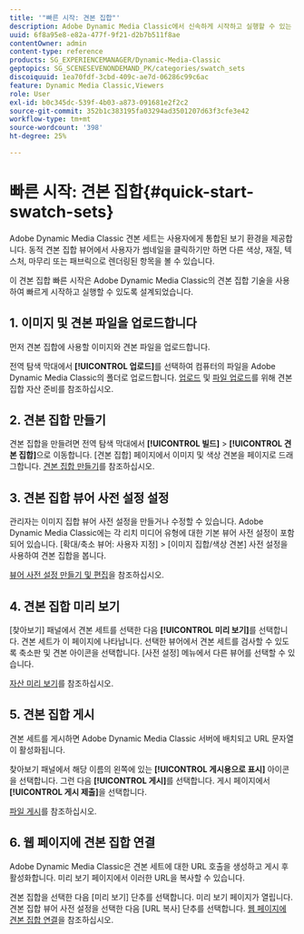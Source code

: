 ```yaml
---
title: '"빠른 시작: 견본 집합"'
description: Adobe Dynamic Media Classic에서 신속하게 시작하고 실행할 수 있는 견본 집합 소개 및 빠른 시작
uuid: 6f8a95e8-e82a-477f-9f21-d2b7b511f8ae
contentOwner: admin
content-type: reference
products: SG_EXPERIENCEMANAGER/Dynamic-Media-Classic
geptopics: SG_SCENESEVENONDEMAND_PK/categories/swatch_sets
discoiquuid: 1ea70fdf-3cbd-409c-ae7d-06286c99c6ac
feature: Dynamic Media Classic,Viewers
role: User
exl-id: b0c345dc-539f-4b03-a873-091681e2f2c2
source-git-commit: 352b1c383195fa03294ad3501207d63f3cfe3e42
workflow-type: tm+mt
source-wordcount: '398'
ht-degree: 25%

---
```


# 빠른 시작: 견본 집합{#quick-start-swatch-sets}

Adobe Dynamic Media Classic 견본 세트는 사용자에게 통합된 보기 환경을 제공합니다. 동적 견본 집합 뷰어에서 사용자가 썸네일을 클릭하기만 하면 다른 색상, 재질, 텍스처, 마무리 또는 패브릭으로 렌더링된 항목을 볼 수 있습니다.

이 견본 집합 빠른 시작은 Adobe Dynamic Media Classic의 견본 집합 기술을 사용하여 빠르게 시작하고 실행할 수 있도록 설계되었습니다.

## 1. 이미지 및 견본 파일을 업로드합니다

먼저 견본 집합에 사용할 이미지와 견본 파일을 업로드합니다.

전역 탐색 막대에서 **[!UICONTROL 업로드]**&#x200B;를 선택하여 컴퓨터의 파일을 Adobe Dynamic Media Classic의 폴더로 업로드합니다. [업로드](preparing-swatch-set-assets-upload.md#preparing-swatch-set-assets-for-upload) 및 [파일 업로드](uploading-files.md#uploading-your-files)를 위해 견본 집합 자산 준비를 참조하십시오.

## 2. 견본 집합 만들기

견본 집합을 만들려면 전역 탐색 막대에서 **[!UICONTROL 빌드]** > **[!UICONTROL 견본 집합]**&#x200B;으로 이동합니다. [견본 집합] 페이지에서 이미지 및 색상 견본을 페이지로 드래그합니다. [견본 집합 만들기](creating-swatch-set.md#creating-a-swatch-set)를 참조하십시오.

## 3. 견본 집합 뷰어 사전 설정 설정

관리자는 이미지 집합 뷰어 사전 설정을 만들거나 수정할 수 있습니다. Adobe Dynamic Media Classic에는 각 리치 미디어 유형에 대한 기본 뷰어 사전 설정이 포함되어 있습니다. [확대/축소 뷰어: 사용자 지정] > [이미지 집합/색상 견본] 사전 설정을 사용하여 견본 집합을 봅니다.

[뷰어 사전 설정 만들기 및 편집](application-setup.md#adding-and-editing-viewer-presets)을 참조하십시오.

## 4. 견본 집합 미리 보기

[찾아보기] 패널에서 견본 세트를 선택한 다음 **[!UICONTROL 미리 보기]**&#x200B;를 선택합니다. 견본 세트가 이 페이지에 나타납니다. 선택한 뷰어에서 견본 세트를 검사할 수 있도록 축소판 및 견본 아이콘을 선택합니다. [사전 설정] 메뉴에서 다른 뷰어를 선택할 수 있습니다.

[자산 미리 보기](previewing-asset.md#previewing-an-asset)를 참조하십시오.

## 5. 견본 집합 게시

견본 세트를 게시하면 Adobe Dynamic Media Classic 서버에 배치되고 URL 문자열이 활성화됩니다.

찾아보기 패널에서 해당 이름의 왼쪽에 있는 **[!UICONTROL 게시용으로 표시]** 아이콘을 선택합니다. 그런 다음 **[!UICONTROL 게시]**&#x200B;를 선택합니다. 게시 페이지에서 **[!UICONTROL 게시 제출]**&#x200B;을 선택합니다.

[파일 게시](publishing-files.md#publishing-files)를 참조하십시오.

## 6. 웹 페이지에 견본 집합 연결

Adobe Dynamic Media Classic은 견본 세트에 대한 URL 호출을 생성하고 게시 후 활성화합니다. 미리 보기 페이지에서 이러한 URL을 복사할 수 있습니다.

견본 집합을 선택한 다음 [미리 보기] 단추를 선택합니다. 미리 보기 페이지가 열립니다. 견본 집합 뷰어 사전 설정을 선택한 다음 [URL 복사] 단추를 선택합니다. [웹 페이지에 견본 집합 연결](linking-swatch-set-web-page.md#linking-a-swatch-set-to-a-web-page)을 참조하십시오.
